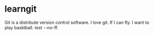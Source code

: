# learngit
Git is a distribute version control software.
I love git.
If I can fly.
I want to play basktball.
test --no-ff.

